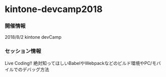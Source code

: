 # kintone-devcamp2018

### 開催情報

2018/8/2 kintone devCamp

### セッション情報

Live Coding!!
絶対知ってほしいBabelやWebpackなどのビルド環境やPC/モバイルでのデバッグ方法
